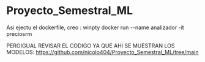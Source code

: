 # Proyecto_Semestral_ML

Asi ejectu el dockerfile, creo : winpty docker run --name analizador -it preciosrm

PEROIGUAL REVISAR EL CODIGO YA QUE AHI SE MUESTRAN LOS MODELOS: https://github.com/nicolo404/Proyecto_Semestral_ML/tree/main
